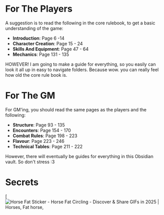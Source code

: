 # For The Players
A suggestion is to read the following in the core rulebook, to get a basic understanding of the game:
- **Introduction**: Page 6 -14
- **Character Creation**: Page 15 - 24
- **Skills And Equipment**: Page 47 - 64
- **Mechanics**: Page 131 - 135

HOWEVER!
I am going to make a guide for everything, so you easily can look it all up in easy to navigate folders.
Because wow. you can really feel how old the core rule book is.

# For The GM
For GM'ing, you should read the same pages as the players and the following:
- **Structure**: Page 93 - 135
- **Encounters**: Page 154 - 170
- **Combat Rules**: Page 198 - 223
- **Flavour**: Page 223 - 246
- **Technical Tables**: Page 211 - 222

However, there will eventually be guides for everything in this Obsidian vault. So don't stress :3
# Secrets


[![Horse Fat Sticker - Horse Fat Circling - Discover & Share GIFs in 2025 |  Horses, Fat horse,](https://i.pinimg.com/originals/f7/bc/da/f7bcdade3d34a868e63a10012617699e.gif)
